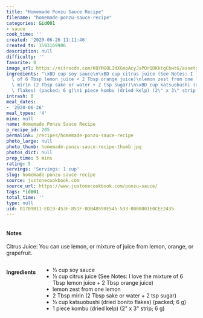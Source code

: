 ```yaml
---
title: "Homemade Ponzu Sauce Recipe"
filename: "homemade-ponzu-sauce-recipe"
categories: &id001
- sauce
cook_time: ''
created: '2020-06-26 11:11:46'
created_ts: 1593169906
description: null
difficulty: ''
favorite: 0
image_url: https://nitrocdn.com/KQYMGOLIdXGmoAcyJsPOrQDKktgCbwtG/assets/static/optimized/rev-48c1fb9/wp-content/uploads/2017/10/Ponzu-Sauce-II-366x550.jpg
ingredients: "\xBD cup soy sauce\n\xBD cup citrus juice (See Notes: I love the mixture\
  \ of 6 Tbsp lemon juice + 2 Tbsp orange juice)\nlemon zest from one lemon\n2 Tbsp\
  \ mirin (2 Tbsp sake or water + 2 tsp sugar)\n\xBD cup katsuobushi (dried bonito\
  \ flakes) (packed; 6 g)\n1 piece kombu (dried kelp) (2\" x 3\" strip; 6 g)"
intrash: 0
meal_dates:
- '2020-06-26'
meal_types: '4'
mine: null
name: Homemade Ponzu Sauce Recipe
p_recipe_id: 205
permalink: /recipes/homemade-ponzu-sauce-recipe
photo_large: null
photo_thumb: homemade-ponzu-sauce-recipe-thumb.jpg
photos_dict: null
prep_time: 5 mins
rating: 5
servings: 'Servings: 1 cup'
slug: homemade-ponzu-sauce-recipe
source: justonecookbook.com
source_url: https://www.justonecookbook.com/ponzu-sauce/
tags: *id001
total_time: ''
type: null
uid: 01709B11-ED19-453F-851F-0DB48598E545-533-0000001E0CEE2435
---
```

<div class="large-8 medium-7 columns" id="writeup">		<div id="notes"><h4>Notes</h4>
<div class="box box-notes"><p>Citrus Juice: You can use lemon, or mixture of juice from lemon, orange, or grapefruit.</p>
</div></div>	</div><!-- #writeup -->
</div><!-- #row-one -->
<div class="row" id="row-two">	<div class="medium-4 small-5 columns" id="ingredients"><h4>Ingredients</h4><div class="box box-ingredients content"><ul>
<li>½ cup soy sauce</li>
<li>½ cup citrus juice (See Notes: I love the mixture of 6 Tbsp lemon juice + 2 Tbsp orange juice)</li>
<li>lemon zest from one lemon</li>
<li>2 Tbsp mirin (2 Tbsp sake or water + 2 tsp sugar)</li>
<li>½ cup katsuobushi (dried bonito flakes) (packed; 6 g)</li>
<li>1 piece kombu (dried kelp) (2&quot; x 3&quot; strip; 6 g)</li>
</ul>
</div>	</div>	<div class="medium-6 small-7 columns" id="directions">	</div>
